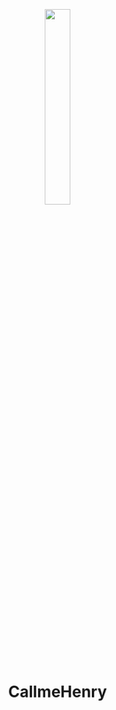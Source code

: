 <div align="center">
<img src="https://user-images.githubusercontent.com/23393796/158845446-28e3aa19-0e81-4cf5-9464-b557b0ad324d.svg" width="30%" height="30%">
<h1>CallmeHenry</h1>
</div>
